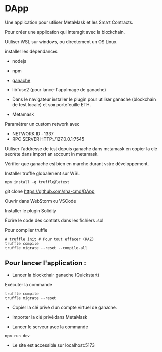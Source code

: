 # DApp

Une application pour utiliser MetaMask et les Smart Contracts.

Pour créer une application qui interagit avec la blockchain.

Utiliser WSL sur windows, ou directement un OS Linux.

installer les dépendances.

* nodejs
* npm
* [ganache](https://archive.trufflesuite.com/ganache/)
* libfuse2 (pour lancer l'appImage de ganache)

* Dans le navigateur installer le plugin pour utiliser ganache (blockchain de test locale) et son portefeuille ETH.

* Metamask

Paramétrer un custom network avec

* NETWORK ID : 1337
* RPC SERVER HTTP://127.0.0.1:7545

Utiliser l'addresse de test depuis ganache dans metamask en copier la clé secrète dans import an account in metamask.

Vérifier que ganache est bien en marche durant votre développement.

Installer truffle globalement sur WSL
```
npm install -g truffle@latest
```

git clone https://github.com/sha-cmd/DApp

Ouvrir dans WebStorm ou VSCode

Installer le plugin Solidity

Écrire le code des contrats dans les fichiers .sol

Pour compiler truffle
```
# truffle init # Pour tout effacer (RAZ)
truffle compile
truffle migrate --reset --compile-all
```

## Pour lancer l'application :

* Lancer la blockchain ganache (Quickstart)

Exécuter la commande 

```
truffle compile
truffle migrate --reset
```

* Copier la clé privé d'un compte virtuel de ganache.

* Importer la clé privé dans MetaMask

* Lancer le serveur avec la commande

```
npm run dev
```

* Le site est accessible sur localhost:5173